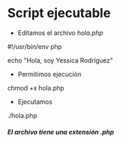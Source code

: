 # Script ejecutable

+ Editamos el archivo _hola.php_

 #!/usr/bin/env php
 
echo "Hola, soy Yessica Rodríguez"

+ Permitimos ejecución

chmod  +x  hola.php

+ Ejecutamos

./hola.php

##### El archivo tiene una extensión _.php_
